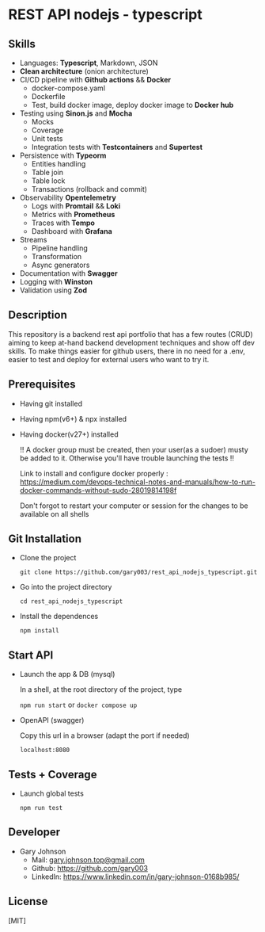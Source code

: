 # REST API nodejs - typescript

## Skills

- Languages: **Typescript**, Markdown, JSON
- **Clean architecture** (onion architecture)
- CI/CD pipeline with **Github actions** && **Docker**
  - docker-compose.yaml
  - Dockerfile
  - Test, build docker image, deploy docker image to **Docker hub**
- Testing using **Sinon.js** and **Mocha**
  - Mocks
  - Coverage
  - Unit tests
  - Integration tests with **Testcontainers** and **Supertest**
- Persistence with **Typeorm**
  - Entities handling
  - Table join
  - Table lock
  - Transactions (rollback and commit)
- Observability **Opentelemetry**
  - Logs with **Promtail** && **Loki**
  - Metrics with **Prometheus**
  - Traces with **Tempo**
  - Dashboard with **Grafana**
- Streams
  - Pipeline handling
  - Transformation
  - Async generators
- Documentation with **Swagger**
- Logging with **Winston**
- Validation using **Zod**

## Description

This repository is a backend rest api portfolio that has a few routes (CRUD) aiming to keep at-hand backend development techniques and show off dev skills.
To make things easier for github users, there in no need for a .env, easier to test and deploy for external users who want to try it.

## Prerequisites

- Having git installed

- Having npm(v6+) & npx installed

- Having docker(v27+) installed

  !! A docker group must be created, then your user(as a sudoer) musty be added to it.
  Otherwise you'll have trouble launching the tests !!

  Link to install and configure docker properly : https://medium.com/devops-technical-notes-and-manuals/how-to-run-docker-commands-without-sudo-28019814198f

  Don't forgot to restart your computer or session for the changes to be available on all shells

## Git Installation

- Clone the project

  `git clone https://github.com/gary003/rest_api_nodejs_typescript.git`

- Go into the project directory

  `cd rest_api_nodejs_typescript`

- Install the dependences

  `npm install`

## Start API

- Launch the app & DB (mysql)

  In a shell, at the root directory of the project, type

  `npm run start` or `docker compose up`

- OpenAPI (swagger)

  Copy this url in a browser (adapt the port if needed)

  `localhost:8080`

## Tests + Coverage

- Launch global tests

  `npm run test`

## Developer

- Gary Johnson
  - Mail: gary.johnson.top@gmail.com
  - Github: https://github.com/gary003
  - LinkedIn: https://www.linkedin.com/in/gary-johnson-0168b985/

## License

[MIT]

